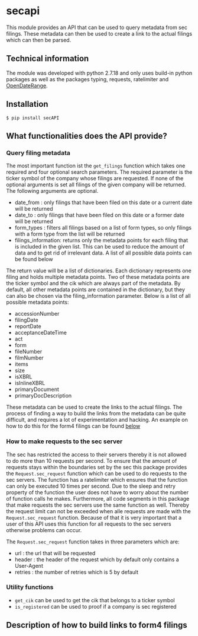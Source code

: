 # secapi
This module provides an API that can be used to query metadata from sec
filings. These metadata can then be used to create a link to the actual filings
which can then be parsed.

## Technical information
The module was developed with python 2.7.18 and only uses build-in python packages as well
as the packages typing, requests, ratelimiter and [OpenDateRange](https://github.com/tlie03/OpenDateRange).

## Installation
``$ pip install secAPI``

## What functionalities does the API provide?
### Query filing metadata
The most important function ist the `get_filings` function
which takes one required and four optional search parameters.
The required parameter is the ticker symbol of the company 
whose filings are requested. If none of the optional arguments is 
set all filings of the given company will be returned.
The following arguments are optional.
* date_from : only filings that have been filed on this date or a current date
will be returned
* date_to : only filings that have been filed on this date or a former date
will be returned
* form_types : filters all filings based on a list of form types, so only filings
with a form type from the list will be returned
* filings_information: returns only the metadata points for each filing that
is included in the given list. This can be used to reduce the amount of data
and to get rid of irrelevant data.
A list of all possible data points can be found below

The return value will be a list of dictionaries. Each dictionary represents
one filing and holds multiple metadata points. Two of these metadata points
are the ticker symbol and the cik which are always part of the metadata.
By default, all other metadata points are contained in the dictionary, but
they can also be chosen via the filing_information parameter.
Below is a list of all possible metadata points:
* accessionNumber
* filingDate
* reportDate
* acceptanceDateTime
* act
* form
* fileNumber
* filmNumber
* items
* size
* isXBRL
* isInlineXBRL
* primaryDocument
* primaryDocDescription

These metadata can be used to create the links to the actual filings.
The process of finding a way to build the links from the metadata can be quite difficult, 
and requires a lot of experimentation and hacking. An example on how to
do this for the form4 filings can be found [below](#description-of-how-to-build-links-to-form4-filings)

### How to make requests to the sec server
The sec has restricted the access to their servers thereby it is not allowed
to do more than 10 requests per second. To ensure that the amount of requests stays
within the boundaries set by the sec this package provides the `Request.sec_request`
function which can be used to do requests to the sec servers. The
function has a ratelimiter which ensures that the function can only be executed
10 times per second. Due to the sleep and retry property of the function
the user does not have to worry about the number of function calls he makes.
Furthermore, all code segments in this package that make requests
the sec servers use the same function as well. Thereby the request limit
can not be exceeded when alle requests are made with the `Request.sec_request`
function. Because of that it is very important that a user of this API uses
this function for all requests to the sec servers otherwise problems can occur.

The `Request.sec_request` function takes in three parameters which are:
* url : the url that will be requested
* header : the header of the request which by default only contains a User-Agent
* retries : the number of retries which is 5 by default

### Utility functions
* `get_cik` can be used to get the cik that belongs to a ticker symbol
* `is_registered` can be used to proof if a company is sec registered

## Description of how to build links to form4 filings
